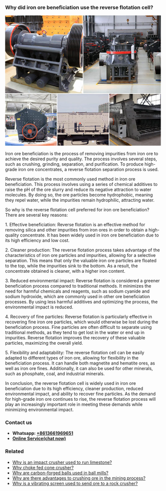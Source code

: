 <h3>Why did iron ore beneficiation use the reverse flotation cell?</h3><img src='1701671407.jpg' alt=''><p>Iron ore beneficiation is the process of removing impurities from iron ore to achieve the desired purity and quality. The process involves several steps, such as crushing, grinding, separation, and purification. To produce high-grade iron ore concentrates, a reverse flotation separation process is used.</p><p>Reverse flotation is the most commonly used method in iron ore beneficiation. This process involves using a series of chemical additives to raise the pH of the ore slurry and reduce its negative attraction to water molecules. By doing so, the ore particles become hydrophobic, meaning they repel water, while the impurities remain hydrophilic, attracting water.</p><p>So why is the reverse flotation cell preferred for iron ore beneficiation? There are several key reasons:</p><p>1. Effective beneficiation: Reverse flotation is an effective method for removing silica and other impurities from iron ores in order to obtain a high-quality concentrate. It has been widely used in iron ore beneficiation due to its high efficiency and low cost.</p><p>2. Cleaner production: The reverse flotation process takes advantage of the characteristics of iron ore particles and impurities, allowing for a selective separation. This means that only the valuable iron ore particles are floated to the top, while the impurities sink to the bottom. As a result, the concentrate obtained is cleaner, with a higher iron content.</p><p>3. Reduced environmental impact: Reverse flotation is considered a greener beneficiation process compared to traditional methods. It minimizes the need for harmful chemicals and reagents, such as sodium cyanide and sodium hydroxide, which are commonly used in other ore beneficiation processes. By using less harmful additives and optimizing the process, the environmental impact is reduced.</p><p>4. Recovery of fine particles: Reverse flotation is particularly effective in recovering fine iron ore particles, which would otherwise be lost during the beneficiation process. Fine particles are often difficult to separate using traditional methods, as they tend to get lost in the water or end up in impurities. Reverse flotation improves the recovery of these valuable particles, maximizing the overall yield.</p><p>5. Flexibility and adaptability: The reverse flotation cell can be easily adapted to different types of iron ore, allowing for flexibility in the beneficiation process. It can handle both magnetite and hematite ores, as well as iron ore fines. Additionally, it can also be used for other minerals, such as phosphate, coal, and industrial minerals.</p><p>In conclusion, the reverse flotation cell is widely used in iron ore beneficiation due to its high efficiency, cleaner production, reduced environmental impact, and ability to recover fine particles. As the demand for high-grade iron ore continues to rise, the reverse flotation process will play an increasingly important role in meeting these demands while minimizing environmental impact.</p><h3>Contact us</h3><ul><li><strong>Whatsapp:&nbsp;<a href="https://wa.me/8613661969651">+8613661969651</a></strong></li><li><a href="https://swt.shibang-china.com/?git&amp;zhl"><strong>Online Service(chat now)</strong></a></li></ul><h3>Related</h3><ul><li><a href='Why%20is%20an%20impact%20crusher%20used%20to%20run%20limestone%3F.md'>Why is an impact crusher used to run limestone?</a></li><li><a href='Why%20choke%20fed%20cone%20crusher%3F.md'>Why choke fed cone crusher?</a></li><li><a href='Why%20are%20carbon-forged%20balls%20used%20in%20ball%20mills%3F.md'>Why are carbon-forged balls used in ball mills?</a></li><li><a href='Why%20are%20there%20advantages%20to%20crushing%20ore%20in%20the%20mining%20process%3F.md'>Why are there advantages to crushing ore in the mining process?</a></li><li><a href='Why%20is%20a%20vibrating%20screen%20used%20to%20send%20ore%20to%20a%20rock%20crusher%3F.md'>Why is a vibrating screen used to send ore to a rock crusher?</a></li></ul>